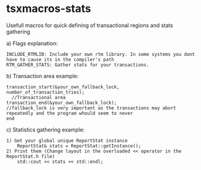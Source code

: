 # tsxmacros-stats
Usefull macros for quick defining of transactional regions and stats gathering



a)  Flags explanation:

    INCLUDE_RTMLIB: Include your own rtm library. In some systems you dont have to cause its in the compiler's path
    RTM_GATHER_STATS: Gather stats for your transactions.



b)  Transaction area example:

    transaction_start(&your_own_fallback_lock, number_of_transaction_tries);
      //Transactional area
    transaction_end(&your_own_fallback_lock);
    //fallback_lock is very important as the transactions may abort repeatedly and the program whould seem to never 
    end


c)  Statistics gathering example:

    1) Get your global unique ReportStat instance 
        ReportStat& stats = ReportStat::getInstance();
    2) Print them (Change layout in the overloaded << operator in the ReportStat.h file)
        std::cout << stats << std::endl;
